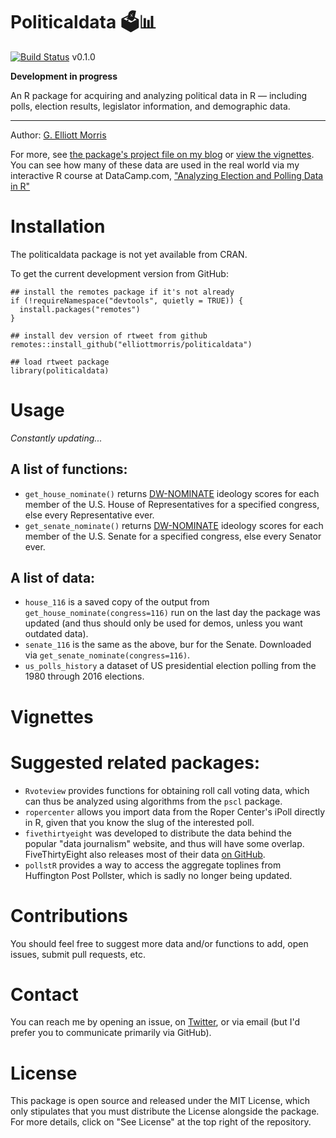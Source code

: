 
# Politicaldata 🗳📊 

[![Build Status](https://travis-ci.com/elliottmorris/politicaldata.svg?branch=master)](https://travis-ci.com/elliottmorris/politicaldata) v0.1.0

**Development in progress**

An R package for acquiring and analyzing political data in R — including polls, election results, legislator information, and demographic data.

---

Author: [G. Elliott Morris](https://www.thecrosstab.com)

For more, see [the package's project file on my blog]() or [view the vignettes](https://www.datacamp.com/courses/analyzing-election-and-polling-data-in-r). You can see how many of these data are used in the real world via my interactive R course at DataCamp.com, ["Analyzing Election and Polling Data in R"](https://www.datacamp.com/courses/analyzing-election-and-polling-data-in-r)



# Installation

The politicaldata package is not yet available from CRAN.

To get the current development version from GitHub:

```
## install the remotes package if it's not already
if (!requireNamespace("devtools", quietly = TRUE)) {
  install.packages("remotes")
}

## install dev version of rtweet from github
remotes::install_github("elliottmorris/politicaldata")

## load rtweet package
library(politicaldata)
```


# Usage

_Constantly updating..._ 

## A list of functions:

- `get_house_nominate()` returns [DW-NOMINATE](https://www.voteview.com/about) ideology scores for each member of the U.S. House of Representatives for a specified congress, else every Representative ever.
- `get_senate_nominate()` returns [DW-NOMINATE](https://www.voteview.com/about) ideology scores for each member of the U.S. Senate for a specified congress, else every Senator ever.

## A list of data:

- `house_116` is a saved copy of the output from `get_house_nominate(congress=116)` run on the last day the package was updated (and thus should only be used for demos, unless you want outdated data).
- `senate_116` is the same as the above, bur for the Senate. Downloaded via `get_senate_nominate(congress=116)`.
- `us_polls_history` a dataset of US presidential election polling from the 1980 through 2016 elections.



# Vignettes



# Suggested related packages:

- `Rvoteview` provides functions for obtaining roll call voting data, which can thus be analyzed using algorithms from the `pscl` package.
- `ropercenter` allows you import data from the Roper Center's iPoll directly in R, given that you know the slug of the interested poll.
- `fivethirtyeight` was developed to distribute the data behind the popular "data journalism" website, and thus will have some overlap. FiveThirtyEight also releases most of their data [on GitHub](https://github.com/fivethirtyeight/data).
- `pollstR` provides a way to access the aggregate toplines from Huffington Post Pollster, which is sadly no longer being updated.



# Contributions

You should feel free to suggest more data and/or functions to add, open issues, submit pull requests, etc. 


# Contact

You can reach me by opening an issue, on [Twitter](https://www.twitter.com/gelliottmorris), or via email (but I'd prefer you to communicate primarily via GitHub).



# License

This package is open source and released under the MIT License, which only stipulates that you must distribute the License alongside the package. For more details, click on "See License" at the top right of the repository.
